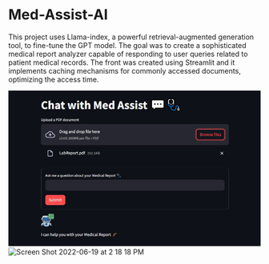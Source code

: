 # Med-Assist-AI

This project uses Llama-index, a powerful retrieval-augmented generation tool, to fine-tune the GPT model. 
The goal was to create a sophisticated medical report analyzer capable of responding to user queries related to patient medical records. The front was created using Streamlit and it implements caching mechanisms for commonly accessed documents, optimizing the access time.

<img width="1266" alt="Screen Shot 2022-06-19 at 2 18 18 PM" src="output1.jpg">
<img width="1266" alt="Screen Shot 2022-06-19 at 2 18 18 PM" src="output2.jpg">



